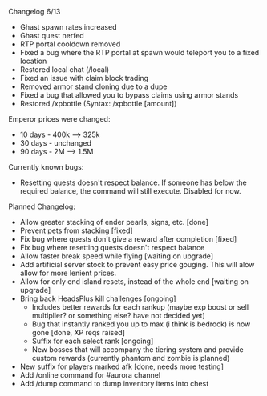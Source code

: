Changelog 6/13

- Ghast spawn rates increased
- Ghast quest nerfed
- RTP portal cooldown removed
- Fixed a bug where the RTP portal at spawn would teleport you to a fixed location
- Restored local chat (/local)
- Fixed an issue with claim block trading
- Removed armor stand cloning due to a dupe
- Fixed a bug that allowed you to bypass claims using armor stands
- Restored /xpbottle (Syntax: /xpbottle [amount])

Emperor prices were changed:
- 10 days - 400k --> 325k
- 30 days - unchanged
- 90 days - 2M --> 1.5M

Currently known bugs:
- Resetting quests doesn't respect balance. If someone has below the required balance, the command will still execute. Disabled for now.


Planned Changelog:
- Allow greater stacking of ender pearls, signs, etc. [done]
- Prevent pets from stacking [fixed]
- Fix bug where quests don't give a reward after completion [fixed]
- Fix bug where resetting quests doesn't respect balance
- Allow faster break speed while flying [waiting on upgrade]
- Add artificial server stock to prevent easy price gouging. This will alow allow for more lenient prices.
- Allow for only end island resets, instead of the whole end [waiting on upgrade]
- Bring back HeadsPlus kill challenges [ongoing]
  - Includes better rewards for each rankup (maybe exp boost or sell multiplier? or something else? have not decided yet)
  - Bug that instantly ranked you up to max (i think is bedrock) is now gone [done, XP reqs raised]
  - Suffix for each select rank [ongoing]
  - New bosses that will accompany the tiering system and provide custom rewards (currently phantom and zombie is planned)
- New suffix for players marked afk [done, needs more testing]
- Add /online command for #aurora channel
- Add /dump command to dump inventory items into chest
